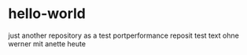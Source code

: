 # hello-world
just another repository as a test
portperformance reposit test text
ohne werner mit anette heute 
